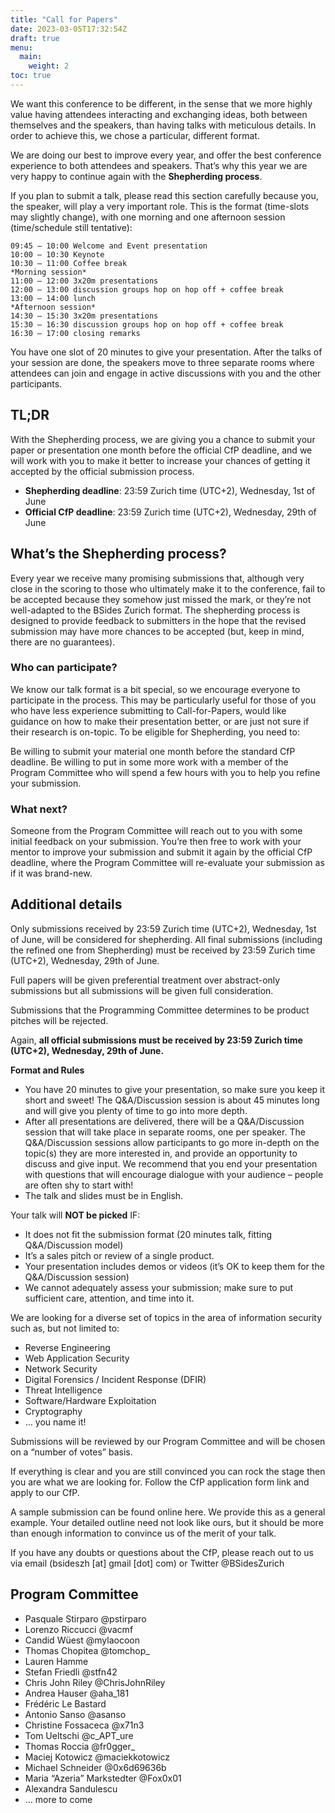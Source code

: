 ```yaml
---
title: "Call for Papers"
date: 2023-03-05T17:32:54Z
draft: true
menu:
  main:
    weight: 2
toc: true
---
```


We want this conference to be different, in the sense that we more highly value having attendees interacting and exchanging ideas, both between themselves and the speakers, than having talks with meticulous details. In order to achieve this, we chose a particular, different format.

We are doing our best to improve every year, and offer the best conference experience to both attendees and speakers. That’s why this year we are very happy to continue again with the **Shepherding process**.

If you plan to submit a talk, please read this section carefully because you, the speaker, will play a very important role. This is the format (time-slots may slightly change), with one morning and one afternoon session (time/schedule still tentative):

```
09:45 – 10:00 Welcome and Event presentation
10:00 – 10:30 Keynote
10:30 – 11:00 Coffee break
*Morning session*
11:00 – 12:00 3x20m presentations
12:00 – 13:00 discussion groups hop on hop off + coffee break
13:00 – 14:00 lunch
*Afternoon session*
14:30 – 15:30 3x20m presentations
15:30 – 16:30 discussion groups hop on hop off + coffee break
16:30 – 17:00 closing remarks
```

You have one slot of 20 minutes to give your presentation. After the talks of your session are done, the speakers move to three separate rooms where attendees can join and engage in active discussions with you and the other participants.

## TL;DR
With the Shepherding process, we are giving you a chance to submit your paper or presentation one month before the official CfP deadline, and we will work with you to make it better to increase your chances of getting it accepted by the official submission process.

* **Shepherding deadline**: 23:59 Zurich time (UTC+2), Wednesday, 1st of June
* **Official CfP deadline**: 23:59 Zurich time (UTC+2), Wednesday, 29th of June

## What’s the Shepherding process?
Every year we receive many promising submissions that, although very close in the scoring to those who ultimately make it to the conference, fail to be accepted because they somehow just missed the mark, or they’re not well-adapted to the BSides Zurich format. The shepherding process is designed to provide feedback to submitters in the hope that the revised submission may have more chances to be accepted (but, keep in mind, there are no guarantees).

### Who can participate?

We know our talk format is a bit special, so we encourage everyone to participate in the process. This may be particularly useful for those of you who have less experience submitting to Call-for-Papers, would like guidance on how to make their presentation better, or are just not sure if their research is on-topic. To be eligible for Shepherding, you need to:

Be willing to submit your material one month before the standard CfP deadline.
Be willing to put in some more work with a member of the Program Committee who will spend a few hours with you to help you refine your submission.

### What next?
Someone from the Program Committee will reach out to you with some initial feedback on your submission. You’re then free to work with your mentor to improve your submission and submit it again by the official CfP deadline, where the Program Committee will re-evaluate your submission as if it was brand-new.

## Additional details
Only submissions received by 23:59 Zurich time (UTC+2), Wednesday, 1st of June, will be considered for shepherding. All final submissions (including the refined one from Shepherding) must be received by 23:59 Zurich time (UTC+2), Wednesday, 29th of June.

Full papers will be given preferential treatment over abstract-only submissions but all submissions will be given full consideration.

Submissions that the Programming Committee determines to be product pitches will be rejected.

Again, **all official submissions must be received by 23:59 Zurich time (UTC+2), Wednesday, 29th of June.**

**Format and Rules**

* You have 20 minutes to give your presentation, so make sure you keep it short and sweet! The Q&A/Discussion session is about 45 minutes long and will give you plenty of time to go into more depth.
* After all presentations are delivered, there will be a Q&A/Discussion session that will take place in separate rooms, one per speaker. The Q&A/Discussion sessions allow participants to go more in-depth on the topic(s) they are more interested in, and provide an opportunity to discuss and give input. We recommend that you end your presentation with questions that will encourage dialogue with your audience – people are often shy to start with!
* The talk and slides must be in English.

Your talk will **NOT be picked** IF:

* It does not fit the submission format (20 minutes talk, fitting Q&A/Discussion model)
* It’s a sales pitch or review of a single product.
* Your presentation includes demos or videos (it’s OK to keep them for the Q&A/Discussion session)
* We cannot adequately assess your submission; make sure to put sufficient care, attention, and time into it.

We are looking for a diverse set of topics in the area of information security such as, but not limited to:

* Reverse Engineering
* Web Application Security
* Network Security
* Digital Forensics / Incident Response (DFIR)
* Threat Intelligence
* Software/Hardware Exploitation
* Cryptography
* … you name it!

Submissions will be reviewed by our Program Committee and will be chosen on a “number of votes” basis.

If everything is clear and you are still convinced you can rock the stage then you are what we are looking for. Follow the CfP application form link and apply to our CfP.

A sample submission can be found online here. We provide this as a general example. Your detailed outline need not look like ours, but it should be more than enough information to convince us of the merit of your talk.

If you have any doubts or questions about the CfP, please reach out to us via email (bsideszh [at] gmail [dot] com) or Twitter @BSidesZurich

## Program Committee

* Pasquale Stirparo @pstirparo
* Lorenzo Riccucci @vacmf
* Candid Wüest @mylaocoon
* Thomas Chopitea @tomchop_
* Lauren Hamme
* Stefan Friedli @stfn42
* Chris John Riley @ChrisJohnRiley
* Andrea Hauser @aha_181
* Frédéric Le Bastard
* Antonio Sanso @asanso
* Christine Fossaceca @x71n3
* Tom Ueltschi @c_APT_ure
* Thomas Roccia @fr0gger_
* Maciej Kotowicz @maciekkotowicz
* Michael Schneider @0x6d69636b
* Maria “Azeria” Markstedter @Fox0x01
* Alexandra Sandulescu
* … more to come
